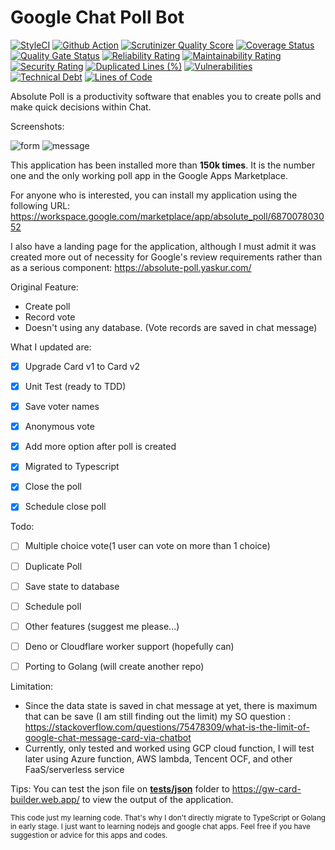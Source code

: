 # Google Chat Poll Bot

[![StyleCI](https://github.styleci.io/repos/600267700/shield?branch=master)](https://styleci.io/repos/600267700)
[![Github Action](https://github.com/dyaskur/google-chat-poll/workflows/Node.js%20CI/badge.svg?branch=master)](https://github.com/dyaskur/google-chat-poll/actions) 
[![Scrutinizer Quality Score](https://scrutinizer-ci.com/g/dyaskur/google-chat-poll/badges/quality-score.png?s=4023c984fc1163a44f4220cd7d57406643ced9f2)](https://scrutinizer-ci.com/g/dyaskur/google-chat-poll/)
[![Coverage Status](https://coveralls.io/repos/github/dyaskur/google-chat-poll/badge.svg?branch=master)](https://coveralls.io/github/dyaskur/google-chat-poll)
[![Quality Gate Status](https://sonarcloud.io/api/project_badges/measure?project=dyaskur_google-chat-poll&metric=alert_status)](https://sonarcloud.io/summary/new_code?id=dyaskur_google-chat-poll)
[![Reliability Rating](https://sonarcloud.io/api/project_badges/measure?project=dyaskur_google-chat-poll&metric=reliability_rating)](https://sonarcloud.io/summary/new_code?id=dyaskur_google-chat-poll)
[![Maintainability Rating](https://sonarcloud.io/api/project_badges/measure?project=dyaskur_google-chat-poll&metric=sqale_rating)](https://sonarcloud.io/summary/new_code?id=dyaskur_google-chat-poll)
[![Security Rating](https://sonarcloud.io/api/project_badges/measure?project=dyaskur_google-chat-poll&metric=security_rating)](https://sonarcloud.io/summary/new_code?id=dyaskur_google-chat-poll)
[![Duplicated Lines (%)](https://sonarcloud.io/api/project_badges/measure?project=dyaskur_google-chat-poll&metric=duplicated_lines_density)](https://sonarcloud.io/summary/new_code?id=dyaskur_google-chat-poll)
[![Vulnerabilities](https://sonarcloud.io/api/project_badges/measure?project=dyaskur_google-chat-poll&metric=vulnerabilities)](https://sonarcloud.io/summary/new_code?id=dyaskur_google-chat-poll)
[![Technical Debt](https://sonarcloud.io/api/project_badges/measure?project=dyaskur_google-chat-poll&metric=sqale_index)](https://sonarcloud.io/summary/new_code?id=dyaskur_google-chat-poll)
[![Lines of Code](https://sonarcloud.io/api/project_badges/measure?project=dyaskur_google-chat-poll&metric=ncloc)](https://sonarcloud.io/summary/new_code?id=dyaskur_google-chat-poll)

Absolute Poll is a productivity software that enables you to create polls and make quick decisions within Chat. 

Screenshots:

![form](assets/screenshot_1.png "Create poll form") ![message](assets/screenshot_2.png "Vote poll message")

This application has been installed more than **150k times**. It is the number one and the only working poll app in the Google Apps Marketplace.

For anyone who is interested, you can install my application using the following URL:
https://workspace.google.com/marketplace/app/absolute_poll/687007803052

I also have a landing page for the application, although I must admit it was created more out of necessity for Google's review requirements rather than as a serious component:
https://absolute-poll.yaskur.com/

Original Feature:
- Create poll
- Record vote
- Doesn't using any database. (Vote records are saved in chat message)

What I updated are:
- [x] Upgrade Card v1 to Card v2
- [x] Unit Test (ready to TDD)
- [x] Save voter names
- [x] Anonymous vote
- [x] Add more option after poll is created
- [x] Migrated to Typescript
- [x] Close the poll
- [x] Schedule close poll


Todo:

- [ ] Multiple choice vote(1 user can vote on more than 1 choice)
- [ ] Duplicate Poll
- [ ] Save state to database
- [ ] Schedule poll
- [ ] Other features (suggest me please...)
- [ ] Deno or Cloudflare worker support (hopefully can)
- [ ] Porting to Golang (will create another repo)


Limitation:
- Since the data state is saved in chat message at yet, there is maximum that can be save (I am still finding out the limit) my SO question : https://stackoverflow.com/questions/75478309/what-is-the-limit-of-google-chat-message-card-via-chatbot
- Currently, only tested and worked using GCP cloud function, I will test later using Azure function, AWS lambda, Tencent OCF, and other FaaS/serverless service

Tips: You can test the json file on [**tests/json**](tests/json) folder to https://gw-card-builder.web.app/ to view the output of the application.

<sub>
This code just my learning code. That's why I don't directly migrate to TypeScript or Golang in early stage. 
I just want to learning nodejs and google chat apps.
Feel free if you have suggestion or advice for this apps and codes.
</sub>
